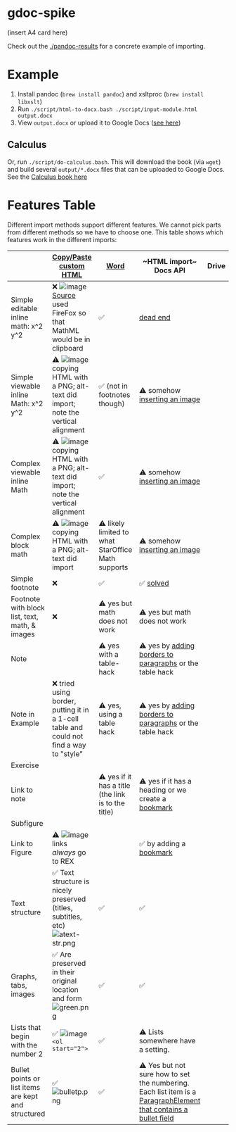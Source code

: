 # gdoc-spike

(insert A4 card here)

Check out the [./pandoc-results](./pandoc-results.md) for a concrete example of importing.

# Example

1. Install pandoc (`brew install pandoc`) and xsltproc (`brew install libxslt`)
1. Run `./script/html-to-docx.bash ./script/input-module.html output.docx`
1. View `output.docx` or upload it to Google Docs ([see here](https://docs.google.com/document/d/18ps6pDuzkXMbGxfZcJphinVDuALcBJyp/edit))

## Calculus

Or, run `./script/do-calculus.bash`. This will download the book (via `wget`) and build several `output/*.docx` files that can be uploaded to Google Docs. See the [Calculus book here](https://drive.google.com/drive/u/0/folders/16LjQx50ID4U4OEVPHz0UhdoleiYpwbhj)

# Features Table

Different import methods support different features. We cannot pick parts from different methods so we have to choose one. This table shows which features work in the different imports:

|  | [Copy/Paste custom HTML](https://docs.google.com/document/d/1_5hs7VSueGy0OZWQAkLDia-i-1a4uaqv2YZzHkE2h2M/edit) | [Word](https://docs.google.com/document/d/1xCGMgI8y0mw3Hz-3xPCqdGGqzZnaqNhP/edit) | ~HTML import~ Docs API | Drive
|--|--|--|--|--|
| Simple editable inline math: x^2 y^2 | ❌ ![image](https://user-images.githubusercontent.com/253202/69986022-12568780-1502-11ea-93b3-713122eb2551.png) [Source](https://mdn.mozillademos.org/en-US/docs/Mozilla/MathML_Project/MathML_Torture_Test$samples/MathML_Torture_Test?revision=1506691) used FireFox so that MathML would be in clipboard | ✅ | [dead end](https://developers.google.com/docs/api/reference/rest/v1/documents#Equation) |  | 
| Simple viewable inline Math: x^2 y^2 | ⚠️ ![image](https://user-images.githubusercontent.com/253202/69986777-ab39d280-1503-11ea-8bee-61c71f54549e.png) copying HTML with a PNG; alt-text did import; note the vertical alignment | ✅ (not in footnotes though) | ⚠️ somehow [inserting an image](https://developers.google.com/docs/api/reference/rest/v1/documents#InlineObjectElement) |  | 
| Complex viewable inline Math | ⚠️ ![image](https://user-images.githubusercontent.com/253202/69986981-1daab280-1504-11ea-8028-67be4e0a7554.png) copying HTML with a PNG; alt-text did import; note the vertical alignment | ✅ | ⚠️ somehow [inserting an image](https://developers.google.com/docs/api/reference/rest/v1/documents#InlineObjectElement) |  |
| Complex block math | ⚠️ ![image](https://user-images.githubusercontent.com/253202/69987214-9742a080-1504-11ea-9c48-ab6bc58be126.png) copying HTML with a PNG; alt-text did import | ⚠️ likely limited to what StarOffice Math supports | ⚠️ somehow [inserting an image](https://developers.google.com/docs/api/reference/rest/v1/documents#InlineObjectElement) |  |
| Simple footnote | ❌ | ✅ | ✅ [solved](https://developers.google.com/docs/api/reference/rest/v1/documents#FootnoteReference) |  |
| Footnote with block list, text, math, & images | ❌ | ⚠️ yes but math does not work | ⚠️ yes but math does not work |  |
| Note |  | ⚠️ yes with a table-hack | ⚠️ yes by [adding borders to paragraphs](https://developers.google.com/docs/api/reference/rest/v1/documents#ParagraphStyle) or the table hack |  |
| Note in Example | ❌ tried using border, putting it in a 1-cell table and could not find a way to "style" | ⚠️ yes, using a table hack | ⚠️ yes by [adding borders to paragraphs](https://developers.google.com/docs/api/reference/rest/v1/documents#ParagraphStyle) or the table hack |  |
| Exercise |  |  |  |  |
| Link to note |  | ⚠️ yes if it has a title (the link is to the title) | ⚠️ yes if it has a heading or we create a [bookmark](https://developers.google.com/docs/api/reference/rest/v1/documents#link) |  |
| Subfigure |  |  |  |  |
| Link to Figure | ⚠️ ![image](https://user-images.githubusercontent.com/253202/69990449-54d09200-150b-11ea-92ce-593cc0478513.png) links _always_ go to REX |  | ✅ by adding a [bookmark](https://developers.google.com/docs/api/reference/rest/v1/documents#link) |  |
| Text structure | ✅ Text structure is nicely preserved (titles, subtitles, etc)  ![atext-str.png](https://images.zenhubusercontent.com/5bc8d1f2fe40ab78d94e65fb/d44903c2-cd60-4e27-900b-4052bc2a3646)| ✅ | ✅  |   |
| Graphs, tabs, images | ✅ Are preserved in their original location and form ![green.png](https://images.zenhubusercontent.com/5bc8d1f2fe40ab78d94e65fb/1c35e8b7-a326-4cbb-b2fe-7f7af57f4fc3)| ✅ | ✅ |  | 
| Lists that begin with the number 2 | ✅ ![image](https://user-images.githubusercontent.com/253202/69991591-982c0000-150d-11ea-8d6b-af2eac473493.png) `<ol start="2">` | ✅ | ⚠️ Lists somewhere have a setting. | 
| Bullet points or list items are kept and structured | ✅ ![bulletp.png](https://images.zenhubusercontent.com/5bc8d1f2fe40ab78d94e65fb/50d3c27e-2c26-4ecc-8a1c-a34b64e55dae) | ✅ | ⚠️ Yes but not sure how to set the numbering. Each list item is a [ParagraphElement that contains a bullet field](https://developers.google.com/docs/api/reference/rest/v1/documents#Paragraph.FIELDS.bullet) |  |
